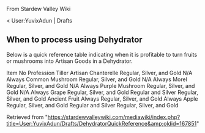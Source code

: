 From Stardew Valley Wiki

&lt; User:YuvixAdun‎ | Drafts

## When to process using Dehydrator

Below is a quick reference table indicating when it is profitable to turn fruits or mushrooms into Artisan Goods in a Dehydrator.

Item No Profession Tiller Artisan Chanterelle Regular, Silver, and Gold N/A Always Common Mushroom Regular, Silver, and Gold N/A Always Morel Regular, Silver, and Gold N/A Always Purple Mushroom Regular, Silver, and Gold N/A Always Grape Regular, Silver, and Gold Regular and Silver Regular, Silver, and Gold Ancient Fruit Always Regular, Silver, and Gold Always Apple Regular, Silver, and Gold Regular and Silver Regular, Silver, and Gold

Retrieved from "https://stardewvalleywiki.com/mediawiki/index.php?title=User:YuvixAdun/Drafts/DehydratorQuickReference&amp;oldid=167851"